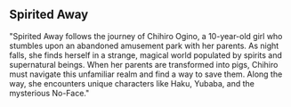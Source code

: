 ## Spirited Away
"Spirited Away follows the journey of Chihiro Ogino, a 10-year-old girl who stumbles upon an abandoned amusement park with her parents. As night falls, she finds herself in a strange, magical world populated by spirits and supernatural beings. When her parents are transformed into pigs, Chihiro must navigate this unfamiliar realm and find a way to save them. Along the way, she encounters unique characters like Haku, Yubaba, and the mysterious No-Face."
